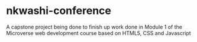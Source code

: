 # nkwashi-conference
A capstone project being done to finish up work done in Module 1 of the Microverse web development course based on HTML5, CSS and Javascript
